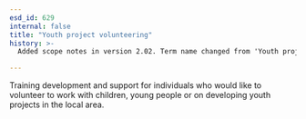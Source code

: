 ```yaml
---
esd_id: 629
internal: false
title: "Youth project volunteering"
history: >-
  Added scope notes in version 2.02. Term name changed from 'Youth projects - volunteering' to 'Volunteering - youth projects' in version 3.00. Name changed to 'Youth project volunteering' in version 4.00.

---
```


Training development and support for individuals who would like to volunteer to work with children, young people or on developing youth projects in the local area.

